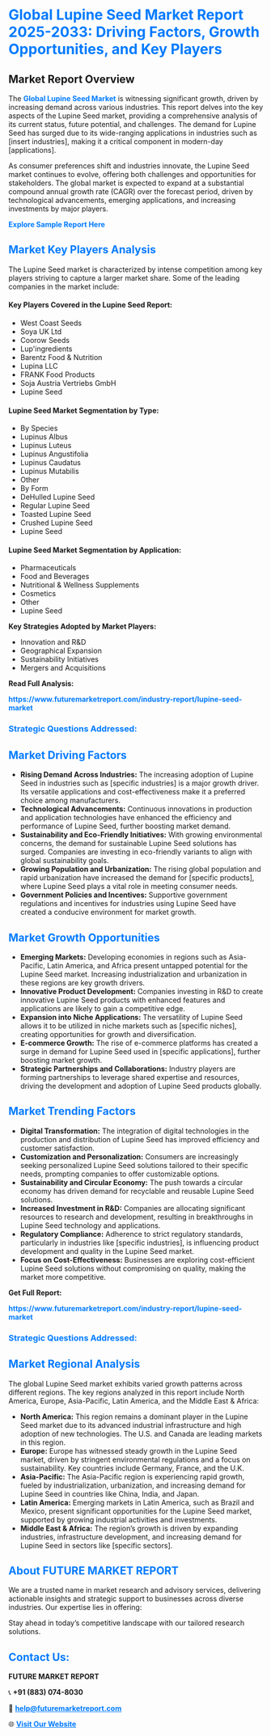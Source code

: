 <h1 style="color: #007BFF;">Global Lupine Seed Market Report 2025-2033: Driving Factors, Growth Opportunities, and Key Players</h1>

<section id="overview">
<h2>Market Report Overview</h2>
<p>The <a href="https://www.futuremarketreport.com/industry-report/lupine-seed-market" style="color: #007BFF; text-decoration: none;"><strong>Global Lupine Seed Market</strong></a> is witnessing significant growth, driven by increasing demand across various industries. This report delves into the key aspects of the Lupine Seed market, providing a comprehensive analysis of its current status, future potential, and challenges. The demand for Lupine Seed has surged due to its wide-ranging applications in industries such as [insert industries], making it a critical component in modern-day [applications].</p>
<p>As consumer preferences shift and industries innovate, the Lupine Seed market continues to evolve, offering both challenges and opportunities for stakeholders. The global market is expected to expand at a substantial compound annual growth rate (CAGR) over the forecast period, driven by technological advancements, emerging applications, and increasing investments by major players.</p>
</section>

<section id="overview">
<p><a href="https://www.futuremarketreport.com/request-sample/reportId=101526" style="color: #007BFF; text-decoration: none;"><strong>Explore Sample Report Here</strong></a></p>
</section>

<section id="key-players">
<h2 style="color: #007BFF;">Market Key Players Analysis</h2>
<p>The Lupine Seed market is characterized by intense competition among key players striving to capture a larger market share. Some of the leading companies in the market include:</p>
<h4>Key Players Covered in the Lupine Seed Report:</h4>
<ul><li>West Coast Seeds</li><li>Soya UK Ltd</li><li>Coorow Seeds</li><li>Lup&#039;ingredients</li><li>Barentz Food &amp; Nutrition</li><li>Lupina LLC</li><li>FRANK Food Products</li><li>Soja Austria Vertriebs GmbH</li><li>Lupine Seed</li></ul>
<h4>Lupine Seed Market Segmentation by Type:</h4>
<ul><li>By Species</li><li>Lupinus Albus</li><li>Lupinus Luteus</li><li>Lupinus Angustifolia</li><li>Lupinus Caudatus</li><li>Lupinus Mutabilis</li><li>Other</li><li>By Form</li><li>DeHulled Lupine Seed</li><li>Regular Lupine Seed</li><li>Toasted Lupine Seed</li><li>Crushed Lupine Seed</li><li>Lupine Seed</li></ul>

<h4>Lupine Seed Market Segmentation by Application:</h4>
<ul><li>Pharmaceuticals</li><li>Food and Beverages</li><li>Nutritional &amp; Wellness Supplements</li><li>Cosmetics</li><li>Other</li><li>Lupine Seed</li></ul>
<p><strong>Key Strategies Adopted by Market Players:</strong></p>
<ul>
<li>Innovation and R&D</li>
<li>Geographical Expansion</li>
<li>Sustainability Initiatives</li>
<li>Mergers and Acquisitions</li>
</ul>
</section>

<section>
<p><strong>Read Full Analysis: </strong></p><a href="https://www.futuremarketreport.com/industry-report/lupine-seed-market" style="color: #007BFF; text-decoration: none;"><strong>https://www.futuremarketreport.com/industry-report/lupine-seed-market</strong></a>
<h3 style="color: #007BFF;">Strategic Questions Addressed:</h3>
</section>

<section id="driving-factors">
<h2 style="color: #007BFF;">Market Driving Factors</h2>
<ul>
<li><strong>Rising Demand Across Industries:</strong> The increasing adoption of Lupine Seed in industries such as [specific industries] is a major growth driver. Its versatile applications and cost-effectiveness make it a preferred choice among manufacturers.</li>
<li><strong>Technological Advancements:</strong> Continuous innovations in production and application technologies have enhanced the efficiency and performance of Lupine Seed, further boosting market demand.</li>
<li><strong>Sustainability and Eco-Friendly Initiatives:</strong> With growing environmental concerns, the demand for sustainable Lupine Seed solutions has surged. Companies are investing in eco-friendly variants to align with global sustainability goals.</li>
<li><strong>Growing Population and Urbanization:</strong> The rising global population and rapid urbanization have increased the demand for [specific products], where Lupine Seed plays a vital role in meeting consumer needs.</li>
<li><strong>Government Policies and Incentives:</strong> Supportive government regulations and incentives for industries using Lupine Seed have created a conducive environment for market growth.</li>
</ul>
</section>

<section id="growth-opportunities">
<h2 style="color: #007BFF;">Market Growth Opportunities</h2>
<ul>
<li><strong>Emerging Markets:</strong> Developing economies in regions such as Asia-Pacific, Latin America, and Africa present untapped potential for the Lupine Seed market. Increasing industrialization and urbanization in these regions are key growth drivers.</li>
<li><strong>Innovative Product Development:</strong> Companies investing in R&D to create innovative Lupine Seed products with enhanced features and applications are likely to gain a competitive edge.</li>
<li><strong>Expansion into Niche Applications:</strong> The versatility of Lupine Seed allows it to be utilized in niche markets such as [specific niches], creating opportunities for growth and diversification.</li>
<li><strong>E-commerce Growth:</strong> The rise of e-commerce platforms has created a surge in demand for Lupine Seed used in [specific applications], further boosting market growth.</li>
<li><strong>Strategic Partnerships and Collaborations:</strong> Industry players are forming partnerships to leverage shared expertise and resources, driving the development and adoption of Lupine Seed products globally.</li>
</ul>
</section>

<section id="trending-factors">
<h2 style="color: #007BFF;">Market Trending Factors</h2>
<ul>
<li><strong>Digital Transformation:</strong> The integration of digital technologies in the production and distribution of Lupine Seed has improved efficiency and customer satisfaction.</li>
<li><strong>Customization and Personalization:</strong> Consumers are increasingly seeking personalized Lupine Seed solutions tailored to their specific needs, prompting companies to offer customizable options.</li>
<li><strong>Sustainability and Circular Economy:</strong> The push towards a circular economy has driven demand for recyclable and reusable Lupine Seed solutions.</li>
<li><strong>Increased Investment in R&D:</strong> Companies are allocating significant resources to research and development, resulting in breakthroughs in Lupine Seed technology and applications.</li>
<li><strong>Regulatory Compliance:</strong> Adherence to strict regulatory standards, particularly in industries like [specific industries], is influencing product development and quality in the Lupine Seed market.</li>
<li><strong>Focus on Cost-Effectiveness:</strong> Businesses are exploring cost-efficient Lupine Seed solutions without compromising on quality, making the market more competitive.</li>
</ul>
</section>

<section>
<p><strong>Get Full Report: </strong></p><a href="https://www.futuremarketreport.com/industry-report/lupine-seed-market" style="color: #007BFF; text-decoration: none;"><strong>https://www.futuremarketreport.com/industry-report/lupine-seed-market</strong></a>
<h3 style="color: #007BFF;">Strategic Questions Addressed:</h3>
</section>


<section id="regional-analysis">
<h2 style="color: #007BFF;">Market Regional Analysis</h2>
<p>The global Lupine Seed market exhibits varied growth patterns across different regions. The key regions analyzed in this report include North America, Europe, Asia-Pacific, Latin America, and the Middle East & Africa:</p>
<ul>
<li><strong>North America:</strong> This region remains a dominant player in the Lupine Seed market due to its advanced industrial infrastructure and high adoption of new technologies. The U.S. and Canada are leading markets in this region.</li>
<li><strong>Europe:</strong> Europe has witnessed steady growth in the Lupine Seed market, driven by stringent environmental regulations and a focus on sustainability. Key countries include Germany, France, and the U.K.</li>
<li><strong>Asia-Pacific:</strong> The Asia-Pacific region is experiencing rapid growth, fueled by industrialization, urbanization, and increasing demand for Lupine Seed in countries like China, India, and Japan.</li>
<li><strong>Latin America:</strong> Emerging markets in Latin America, such as Brazil and Mexico, present significant opportunities for the Lupine Seed market, supported by growing industrial activities and investments.</li>
<li><strong>Middle East & Africa:</strong> The region’s growth is driven by expanding industries, infrastructure development, and increasing demand for Lupine Seed in sectors like [specific sectors].</li>
</ul>
</section>

<footer>
<h2 style="color: #007BFF;">About FUTURE MARKET REPORT</h2>
<p>We are a trusted name in market research and advisory services, delivering actionable insights and strategic support to businesses across diverse industries. Our expertise lies in offering:</p>

<p>Stay ahead in today’s competitive landscape with our tailored research solutions.</p>

<h2 style="color: #007BFF;">Contact Us:</h2>
<p><strong>FUTURE MARKET REPORT</strong></p>
<p>📞 <strong>+91 (883) 074-8030</strong></p>
<p>📧 <strong><a href="mailto:help@futuremarketreport.com" style="color: #007BFF;">help@futuremarketreport.com</a></strong></p>
<p>🌐 <strong><a href="https://www.futuremarketreport.com/" style="color: #007BFF;">Visit Our Website</a></strong></p>
</footer>